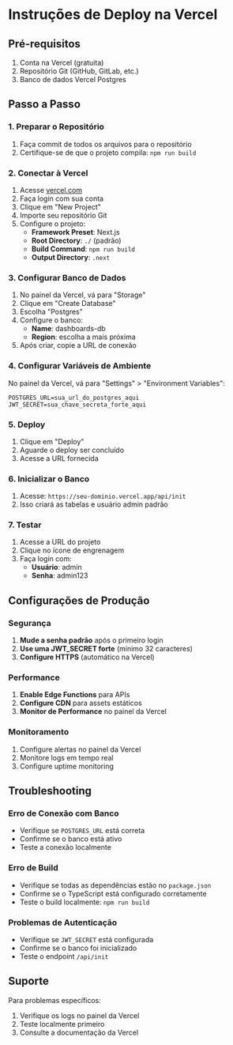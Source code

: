 # Instruções de Deploy na Vercel

## Pré-requisitos

1. Conta na Vercel (gratuita)
2. Repositório Git (GitHub, GitLab, etc.)
3. Banco de dados Vercel Postgres

## Passo a Passo

### 1. Preparar o Repositório

1. Faça commit de todos os arquivos para o repositório
2. Certifique-se de que o projeto compila: `npm run build`

### 2. Conectar à Vercel

1. Acesse [vercel.com](https://vercel.com)
2. Faça login com sua conta
3. Clique em "New Project"
4. Importe seu repositório Git
5. Configure o projeto:
   - **Framework Preset**: Next.js
   - **Root Directory**: `./` (padrão)
   - **Build Command**: `npm run build`
   - **Output Directory**: `.next`

### 3. Configurar Banco de Dados

1. No painel da Vercel, vá para "Storage"
2. Clique em "Create Database"
3. Escolha "Postgres"
4. Configure o banco:
   - **Name**: dashboards-db
   - **Region**: escolha a mais próxima
5. Após criar, copie a URL de conexão

### 4. Configurar Variáveis de Ambiente

No painel da Vercel, vá para "Settings" > "Environment Variables":

```
POSTGRES_URL=sua_url_do_postgres_aqui
JWT_SECRET=sua_chave_secreta_forte_aqui
```

### 5. Deploy

1. Clique em "Deploy"
2. Aguarde o deploy ser concluído
3. Acesse a URL fornecida

### 6. Inicializar o Banco

1. Acesse: `https://seu-dominio.vercel.app/api/init`
2. Isso criará as tabelas e usuário admin padrão

### 7. Testar

1. Acesse a URL do projeto
2. Clique no ícone de engrenagem
3. Faça login com:
   - **Usuário**: admin
   - **Senha**: admin123

## Configurações de Produção

### Segurança

1. **Mude a senha padrão** após o primeiro login
2. **Use uma JWT_SECRET forte** (mínimo 32 caracteres)
3. **Configure HTTPS** (automático na Vercel)

### Performance

1. **Enable Edge Functions** para APIs
2. **Configure CDN** para assets estáticos
3. **Monitor de Performance** no painel da Vercel

### Monitoramento

1. Configure alertas no painel da Vercel
2. Monitore logs em tempo real
3. Configure uptime monitoring

## Troubleshooting

### Erro de Conexão com Banco

- Verifique se `POSTGRES_URL` está correta
- Confirme se o banco está ativo
- Teste a conexão localmente

### Erro de Build

- Verifique se todas as dependências estão no `package.json`
- Confirme se o TypeScript está configurado corretamente
- Teste o build localmente: `npm run build`

### Problemas de Autenticação

- Verifique se `JWT_SECRET` está configurada
- Confirme se o banco foi inicializado
- Teste o endpoint `/api/init`

## Suporte

Para problemas específicos:
1. Verifique os logs no painel da Vercel
2. Teste localmente primeiro
3. Consulte a documentação da Vercel 